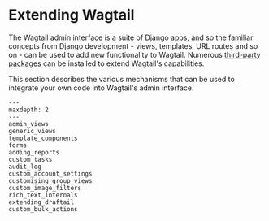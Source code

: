 # Extending Wagtail

The Wagtail admin interface is a suite of Django apps, and so the familiar concepts from Django development - views, templates, URL routes and so on - can be used to add new functionality to Wagtail. Numerous [third-party packages](https://wagtail.org/packages/) can be installed to extend Wagtail's capabilities.

This section describes the various mechanisms that can be used to integrate your own code into Wagtail's admin interface.

```{toctree}
---
maxdepth: 2
---
admin_views
generic_views
template_components
forms
adding_reports
custom_tasks
audit_log
custom_account_settings
customising_group_views
custom_image_filters
rich_text_internals
extending_draftail
custom_bulk_actions
```
